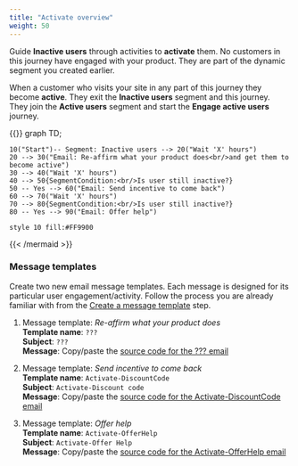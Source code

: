 ```yaml
---
title: "Activate overview"
weight: 50
---
```


Guide **Inactive users** through activities to **activate** them. No customers in this journey have engaged with your product. They are part of the dynamic segment you created earlier.

When a customer who visits your site in any part of this journey they become **active**. They exit the **Inactive users** segment and this journey. They join the **Active users** segment and start the **Engage active users** journey.

{{<mermaid align="center">}}
graph TD;

    10("Start")-- Segment: Inactive users --> 20("Wait 'X' hours")
    20 --> 30("Email: Re-affirm what your product does<br/>and get them to become active")
    30 --> 40("Wait 'X' hours")
    40 --> 50{SegmentCondition:<br/>Is user still inactive?}
    50 -- Yes --> 60("Email: Send incentive to come back")
    60 --> 70("Wait 'X' hours")
    70 --> 80{SegmentCondition:<br/>Is user still inactive?}
    80 -- Yes --> 90("Email: Offer help")
    
    style 10 fill:#FF9900
    
{{< /mermaid >}}

### Message templates

Create two new email message templates. Each message is designed for its particular user engagement/activity. Follow the process you are already familiar with from the [Create a message template](/getting-started/create-a-message-template/) step.

1. Message template: *Re-affirm what your product does*  
**Template name**: `???`  
**Subject**: `???`  
**Message**: Copy/paste the [source code for the ??? email](/email-templates/???.txt)

1. Message template: *Send incentive to come back*  
**Template name**: `Activate-DiscountCode`  
**Subject**: `Activate-Discount code`  
**Message**: Copy/paste the [source code for the Activate-DiscountCode email](/email-templates/activate-user-attempt-1.txt)

1. Message template: *Offer help*  
**Template name**: `Activate-OfferHelp`  
**Subject**: `Activate-Offer Help`  
**Message**: Copy/paste the [source code for the Activate-OfferHelp email](/email-templates/activate-user-attempt-2.txt)
